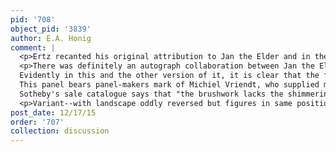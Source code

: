 ```yaml
---
pid: '708'
object_pid: '3839'
author: E.A. Honig
comment: |
  <p>Ertz recanted his original attribution to Jan the Elder and in the Jan the Younger book attributes it to him.  Peter Sutton, in the Age of Rubens show, gave it back to Jan the Elder.  Jaffe, in Rubens Opera Completa, also gave it to Jan the Elder, and dated it c.1617.  </p>
  <p>There was definitely an autograph collaboration between Jan the Elder and Rubens of this subject, because it's listed in his estate inventory in 1626.  This work has a good possibility of being that picture.  If so, it could be same work sold by JBII in 1627 to Paris, but that might also have been a JBI/Van Balen version of same subject which is now in London.  We do know, also from Jan the Younger's account books, that he and Rubens did collaborate on this subject as well.    It is equally possible that the work was left unfinished by Jan the Elder on his death (with figures already done, see below) and completed by Jan the Younger.<br />
  Evidently in this and the other version of it, it is clear that the figures were painted first; thus, panels were primed in Rubens' workshop and figures painted there, before being sent to the Brueghel shop for landscape.<br />
  This panel bears panel-makers mark of Michiel Vriendt, who supplied many panels to Rubens.<br />
  Sotheby's sale catalogue says that "the brushwork lacks the shimmering, nervous line of the elder Brueghel" and from their reproduction this does seem true.</p>
  <p>Variant--with landscape oddly reversed but figures in same position--is in Schwerin, Staatliches Museum (see Ertz, p.502).   Attributed to Jan the Younger and Rubens' workshop.  That work oddly reverses the "narrative" so that in present painting Syrinx is running out of the swampy forest into the clearing whereas in Schwerin painting she's running out of open space and into protective forest/swamp.  There is also a copy in Milan, Brera (inv. #623, panel, 43 x 33).</p>
post_date: 12/17/15
order: '707'
collection: discussion
---
```

